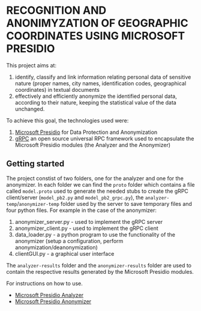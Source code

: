 # RECOGNITION AND ANONIMYZATION OF GEOGRAPHIC COORDINATES USING MICROSOFT PRESIDIO

This project aims at:

1. identify, classify and link information relating personal data of sensitive nature (proper names, city names, identification codes, geographical coordinates) in textual documents
2. effectively and efficiently anonymize the identified personal data, according to their nature, keeping the statistical value of the data unchanged.

To achieve this goal, the technologies used were:
1. [Microsoft Presidio](https://microsoft.github.io/presidio/) for Data Protection and Anonymization
2. [gRPC](https://github.com/grpc/grpc) an open source universal RPC framework used to encapsulate the Microsoft Presidio modules (the Analyzer and the Anonymizer)

## Getting started

The project constist of two folders, one for the analyzer and one for the anonymizer. In each folder we can find the `proto` folder which contains a file called `model.proto` used to generate the needed stubs to create the gRPC client/server (`model_pb2.py` and `model_pb2_grpc.py`), the `analyzer-temp`/`anonymizer-temp` folder used by the server to save temporary files and four python files. For example in the case of the anonymizer: 
1. anonymizer_server.py - used to implement the gRPC server
2. anonymizer_client.py - used to implement the gRPC client
3. data_loader.py - a python program to use the functionality of the anonymizer (setup a configuration, perform anonymization/deanonymization)
4. clientGUI.py - a graphical user interface

The `analyzer-results` folder and the `anonymizer-results` folder are used to contain the respective results generated by the Microsoft Presidio modules.

For instructions on how to use.
* [Microsoft Presidio Analyzer](https://github.com/tonellotto/pira-project/blob/main/deliverable1/analyzer/README.md)
* [Microsoft Presidio Anonymizer](https://github.com/tonellotto/pira-project/blob/main/deliverable1/anonymizer/README.md)

